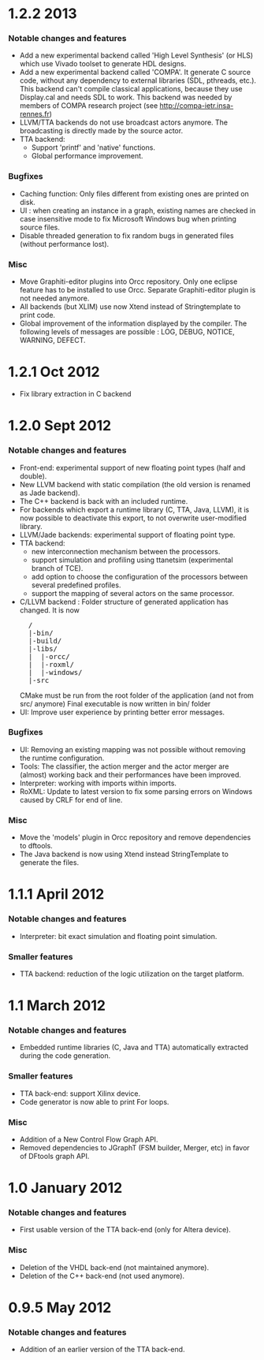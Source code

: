 # 1.2.2 2013

### Notable changes and features

- Add a new experimental backend called 'High Level Synthesis' (or HLS) which use Vivado
toolset to generate HDL designs.
- Add a new experimental backend called 'COMPA'. It generate C source code, without any dependency
to external libraries (SDL, pthreads, etc.). This backend can't compile classical applications,
because they use Display.cal and needs SDL to work. This backend was needed by members of COMPA
research project (see http://compa-ietr.insa-rennes.fr)
- LLVM/TTA backends do not use broadcast actors anymore. The broadcasting is directly made
by the source actor.
- TTA backend:
	* Support 'printf' and 'native' functions.
	* Global performance improvement.

### Bugfixes

- Caching function: Only files different from existing ones are printed on disk.
- UI : when creating an instance in a graph, existing names are checked in case insensitive
mode to fix Microsoft Windows bug when printing source files.
- Disable threaded generation to fix random bugs in generated files (without performance lost).

### Misc

- Move Graphiti-editor plugins into Orcc repository. Only one eclipse feature has to be
installed to use Orcc. Separate Graphiti-editor plugin is not needed anymore.
- All backends (but XLIM) use now Xtend instead of Stringtemplate to print code.
- Global improvement of the information displayed by the compiler. The following levels of 
messages are possible : LOG, DEBUG, NOTICE, WARNING, DEFECT.

# 1.2.1 Oct 2012

- Fix library extraction in C backend

# 1.2.0 Sept 2012

### Notable changes and features

- Front-end: experimental support of new floating point types (half and double).
- New LLVM backend with static compilation (the old version is renamed as Jade 
backend).
- The C++ backend is back with an included runtime.
- For backends which export a runtime library (C, TTA, Java, LLVM), it is now
possible to deactivate this export, to not overwrite user-modified library.
- LLVM/Jade backends: experimental support of floating point type.
- TTA backend: 
    * new interconnection mechanism between the processors.
    * support simulation and profiling using ttanetsim (experimental branch of TCE).
    * add option to choose the configuration of the processors between several predefined profiles.
    * support the mapping of several actors on the same processor.
- C/LLVM backend : Folder structure of generated application has changed. It is now
  <pre>
    /
    |-bin/
    |-build/
    |-libs/
    |  |-orcc/
    |  |-roxml/
    |  |-windows/
    |-src
  </pre>
  CMake must be run from the root folder of the application (and not
  from src/ anymore)
  Final executable is now written in bin/ folder
- UI: Improve user experience by printing better error messages.
	
### Bugfixes

- UI: Removing an existing mapping was not possible without removing the runtime configuration.
- Tools: The classifier, the action merger and the actor merger are (almost) working back and their performances have been improved.
- Interpreter: working with imports within imports.
- RoXML: Update to latest version to fix some parsing errors on Windows caused by CRLF for end of line.

### Misc

- Move the 'models' plugin in Orcc repository and remove dependencies to dftools.
- The Java backend is now using Xtend instead StringTemplate to generate the files.

# 1.1.1 April 2012

### Notable changes and features

- Interpreter: bit exact simulation and floating point simulation.

### Smaller features

- TTA backend: reduction of the logic utilization on the target platform.

# 1.1 March 2012

### Notable changes and features

- Embedded runtime libraries (C, Java and TTA) automatically extracted during the code generation.

### Smaller features

- TTA back-end: support Xilinx device.
- Code generator is now able to print For loops.

### Misc

- Addition of a New Control Flow Graph API.
- Removed dependencies to JGraphT (FSM builder, Merger, etc) in favor of DFtools graph API.

# 1.0 January 2012

### Notable changes and features

- First usable version of the TTA back-end (only for Altera device).

### Misc

- Deletion of the VHDL back-end (not maintained anymore).
- Deletion of the C++ back-end (not used anymore).

# 0.9.5 May 2012

### Notable changes and features

- Addition of an earlier version of the TTA back-end.
